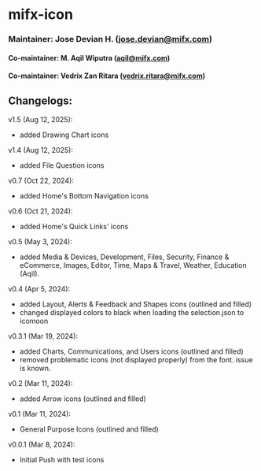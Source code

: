 # mifx-icon

### Maintainer: Jose Devian H. (jose.devian@mifx.com)
#### Co-maintainer: M. Aqil Wiputra (aqil@mifx.com)
#### Co-maintainer: Vedrix Zan Ritara (vedrix.ritara@mifx.com)

## Changelogs:
v1.5 (Aug 12, 2025):
- added Drawing Chart icons

v1.4 (Aug 12, 2025):
- added File Question icons

v0.7 (Oct 22, 2024):
- added Home's Bottom Navigation icons

v0.6 (Oct 21, 2024):
- added Home's Quick Links' icons

v0.5 (May 3, 2024):
- added Media & Devices, Development, Files, Security, Finance & eCommerce, Images, Editor, Time, Maps & Travel, Weather, Education (Aqil).

v0.4 (Apr 5, 2024):
- added Layout, Alerts & Feedback and Shapes icons (outlined and filled)
- changed displayed colors to black when loading the selection.json to icomoon

v0.3.1 (Mar 19, 2024):
- added Charts, Communications, and Users icons (outlined and filled)
- removed problematic icons (not displayed properly) from the font. issue is known.

v0.2 (Mar 11, 2024):
- added Arrow icons (outlined and filled)

v0.1 (Mar 11, 2024):
- General Purpose Icons (outlined and filled)

v0.0.1 (Mar 8, 2024):
- Initial Push with test icons
